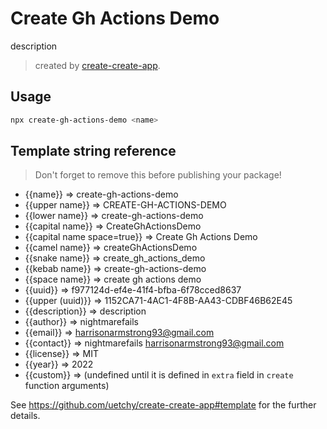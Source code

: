 # Create Gh Actions Demo

description

> created by [create-create-app](https://github.com/uetchy/create-create-app).

## Usage

```bash
npx create-gh-actions-demo <name>
```

## Template string reference

> Don't forget to remove this before publishing your package!

- {{name}} => create-gh-actions-demo
- {{upper name}} => CREATE-GH-ACTIONS-DEMO
- {{lower name}} => create-gh-actions-demo
- {{capital name}} => CreateGhActionsDemo
- {{capital name space=true}} => Create Gh Actions Demo
- {{camel name}} => createGhActionsDemo
- {{snake name}} => create_gh_actions_demo
- {{kebab name}} => create-gh-actions-demo
- {{space name}} => create gh actions demo
- {{uuid}} => f977124d-ef4e-41f4-bfba-6f78cced8637
- {{upper (uuid)}} => 1152CA71-4AC1-4F8B-AA43-CDBF46B62E45
- {{description}} => description
- {{author}} => nightmarefails
- {{email}} => harrisonarmstrong93@gmail.com
- {{contact}} => nightmarefails <harrisonarmstrong93@gmail.com>
- {{license}} => MIT
- {{year}} => 2022
- {{custom}} =>  (undefined until it is defined in `extra` field in `create` function arguments)

See https://github.com/uetchy/create-create-app#template for the further details.

